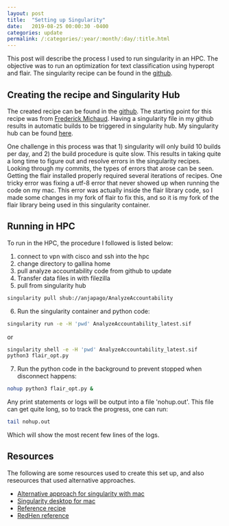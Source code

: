 ```yaml
---
layout: post
title:  "Setting up Singularity"
date:   2019-08-25 00:00:30 -0400
categories: update
permalink: /:categories/:year/:month/:day/:title.html
---
```


This post will describe the process I used to run singularity in an HPC. The objective was to run an optimization for text classification using hyperopt and flair. The singularity recipe can be found in the [github](https://github.com/anjapago/AnalyzeAccountability/blob/master/singularity/Singularity).

## Creating the recipe and Singularity Hub
The created recipe can be found in the [github](https://github.com/anjapago/AnalyzeAccountability/blob/master/singularity/Singularity). The starting point for this recipe was from [Frederick Michaud](https://singularity-hub.org/collections/1851). Having a singularity file in my github results in automatic builds to be triggered in singularity hub. My singularity hub can be found [here](https://singularity-hub.org/collections/3129).

One challenge in this process was that 1) singularity will only build 10 builds per day, and 2) the build procedure is quite slow. This results in taking quite a long time to figure out and resolve errors in the singularity recipes. Looking through my commits, the types of errors that arose can be seen. Getting the flair installed properly required several iterations of recipes. One tricky error was fixing a utf-8 error that never showed up when running the code on my mac. This error was actually inside the flair library code, so I made some changes in my fork of flair to fix this, and so it is my fork of the flair library being used in this singularity container.

## Running in HPC
To run in the HPC, the procedure I followed is listed below:

1. connect to vpn with cisco and ssh into the hpc
2. change directory to gallina home
3. pull analyze accountability code from github to update
4. Transfer data files in with filezilla
5. pull from singularity hub
```sh
singularity pull shub://anjapago/AnalyzeAccountability
```
6. Run the singularity container and python code:
```sh
singularity run -e -H 'pwd' AnalyzeAccountability_latest.sif
```
or
```sh
singularity shell -e -H 'pwd' AnalyzeAccountability_latest.sif
python3 flair_opt.py
```
7. Run the python code in the background to prevent stopped when disconnect happens:
```sh
nohup python3 flair_opt.py &
```
Any print statements or logs will be output into a file 'nohup.out'. This file can get quite long, so to track the progress, one can run:
```sh
tail nohup.out
```
Which will show the most recent few lines of the logs.

## Resources

The following are some resources used to create this set up, and also reseources that used alternative approaches.

- [Alternative approach for singularity with mac](https://yongzx.github.io/blog/2019/Singularity-Simple-Guide/)
- [Singularity desktop for mac](https://sylabs.io/singularity-desktop-macos/)
- [Reference recipe](https://singularity-hub.org/collections/1851)
- [RedHen reference](http://www.redhenlab.org/home/tutorials-and-educational-resources/using-singularity-to-create-portable-applications)
